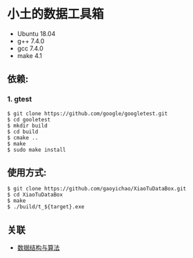 # 小土的数据工具箱

* Ubuntu 18.04
* g++ 7.4.0
* gcc 7.4.0
* make 4.1

## 依赖:

### 1. gtest
```
$ git clone https://github.com/google/googletest.git
$ cd gooletest
$ mkdir build
$ cd build
$ cmake ..
$ make
$ sudo make install
```
## 使用方式:
```
$ git clone https://github.com/gaoyichao/XiaoTuDataBox.git
$ cd XiaoTuDataBox
$ make
$ ./build/t_${target}.exe
```
## 关联
* [数据结构与算法](http://gaoyichao.com/Xiaotu/?book=data_and_algorithm&title=index)
